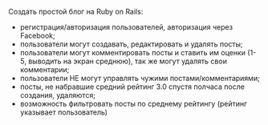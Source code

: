 <p>Создать простой блог на Ruby on Rails:

- регистрация/авторизация пользователей, авторизация через Facebook;
- пользователи могут создавать, редактировать и удалять посты;
- пользователи могут комментировать посты и ставить им оценки (1-5, выводить на экран среднюю), так же могут удалять свои комментарии;
- пользователи НЕ могут управлять чужими постами/комментариями;
- посты, не набравшие средний рейтинг 3.0 спустя полчаса после создания, удаляются;
- возможность фильтровать посты по среднему рейтингу (рейтинг указывает пользователь)
</p>
